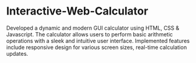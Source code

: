 # Interactive-Web-Calculator
Developed a dynamic and modern GUI calculator using HTML, CSS &amp; Javascript. The calculator allows users to perform basic arithmetic operations with a sleek and intuitive user interface. Implemented features include responsive design for various screen sizes, real-time calculation updates.
